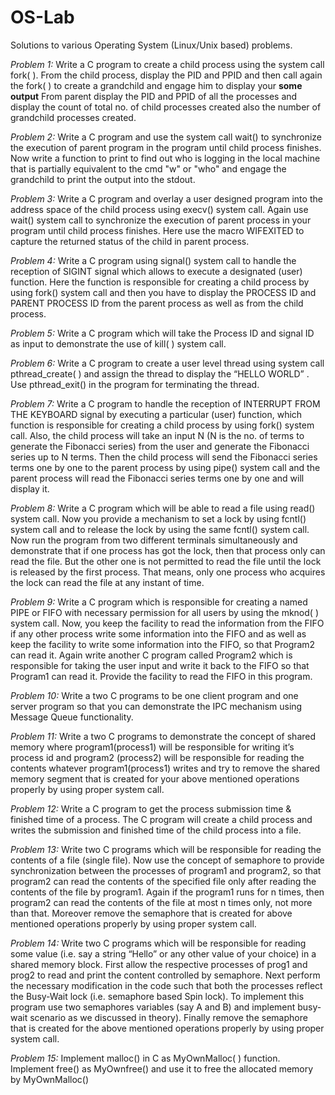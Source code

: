 # OS-Lab
Solutions to various Operating System (Linux/Unix based) problems.

*Problem 1:*
Write a C program to create a child process using the system call fork( ). From the child process, display
the PID and PPID and then call again the fork( ) to create a grandchild and engage him to display your **some output** From parent display the PID and PPID of all the processes and display the count of total no. of child processes created also the number of grandchild processes created. 

*Problem 2:*
Write a C program and use the system call wait() to synchronize the execution of parent program in the program until child process finishes. Now write a function to print to find out who is logging in the local machine that is partially equivalent to the cmd "w" or "who" and engage the grandchild to print the output into the stdout.

*Problem 3:*
Write a C program and overlay a user designed program into the address space of the child process using execv() system call. Again use wait() system call to synchronize the execution of parent process in your program until child process finishes. Here use the macro WIFEXITED to capture the returned status of the child in parent process.

*Problem 4:*
Write a C program using signal() system call to handle the reception of SIGINT signal which allows to execute a designated (user) function. Here the function is responsible for creating a child process by using fork() system call and then you have to display the PROCESS ID and PARENT PROCESS ID from the parent process as well as from the child process.

*Problem 5:*
Write a C program which will take the Process ID and signal ID as input to demonstrate the use of kill( ) system call.

*Problem 6:*
Write a C program to create a user level thread using system call pthread_create( ) and assign the thread to display the “HELLO WORLD” . Use pthread_exit() in the program for terminating the thread.

*Problem 7:*
Write a C program to handle the reception of INTERRUPT FROM THE KEYBOARD signal by executing a particular (user) function, which function is responsible for creating a child process by using fork() system call. Also, the child process will take an input N (N is the no. of terms to generate the Fibonacci series) from the user and generate the Fibonacci series up to N terms. Then the child process will send the Fibonacci series terms one by one to the parent process by using pipe() system call and the parent process will read the Fibonacci series terms one by one and will display it.

*Problem 8:*
Write a C program which will be able to read a file using read() system call. Now you provide a mechanism to set a lock by using fcntl() system call and to release the lock by using the same fcntl() system call.
Now run the program from two different terminals simultaneously and demonstrate that if one process has got the lock, then that process only can read the file. But the other one is not permitted to read the file until the lock is released by the first process. That means, only one process who acquires the lock can read the file at any instant of time.

*Problem 9:*
Write a C program which is responsible for creating a named PIPE or FIFO with necessary permission for all users by using the mknod( ) system call. Now, you keep the facility to read the information from the FIFO if any other process write some information into the FIFO and as well as keep the facility to write some information into the FIFO, so that Program2 can read it. Again write another C program called Program2 which is responsible for taking the user input and write it back to the FIFO so that Program1 can read it. Provide the facility to read the FIFO in this program.

*Problem 10:*
Write a two C programs to be one client program and one server program so that you can demonstrate the IPC mechanism using Message Queue functionality.

*Problem 11:*
Write a two C programs to demonstrate the concept of shared memory where program1(process1) will be responsible for writing it’s process id and program2 (process2) will be responsible for reading the contents whatever program1(process1) writes and try to remove the shared memory segment that is created for your above mentioned operations properly by using proper system call.

*Problem 12:*
Write a C program to get the process submission time & finished time of a process. The C program will create a child process and writes the submission and finished time of the child process into a file.

*Problem 13:*
Write two C programs which will be responsible for reading the contents of a file (single file). Now use the concept of semaphore to provide synchronization between the processes of program1 and program2, so that program2 can read the contents of the specified file only after reading the contents of the file by program1. Again if the program1 runs for n times, then program2 can read the contents of the file at most n times only, not more than that. Moreover remove the semaphore that is created for above mentioned operations properly by using proper system call.

*Problem 14:*
Write two C programs which will be responsible for reading some value (i.e. say a string “Hello” or any other value of your choice) in a shared memory block. First allow the respective processes of prog1 and prog2 to read and print the content controlled by semaphore. Next perform the necessary modification in the code such that both the processes reflect the Busy-Wait lock (i.e. semaphore based Spin lock). To implement this program use two semaphores variables (say A and B) and implement busy-wait scenario as we discussed in theory). Finally remove the semaphore that is created for the above mentioned operations properly by using proper system call.

*Problem 15:*
Implement malloc() in C as MyOwnMalloc( ) function. Implement free() as MyOwnfree() and use it to free the allocated memory by MyOwnMalloc() 
